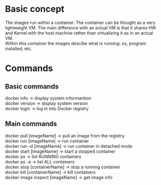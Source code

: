 # Basic concept 
The images run within a container. The container can be thought as a very lightweight VM. The main difference with an actual VM is that it shares HW and Kernel with the host machine rather than virtualizing it as in an actual VM. \
Within this container the images descibe what is running: os, program installed, etc.

# Commands
## Basic commands
docker info -> display system informantion \
docker version -> display system version \
docker login -> log in into Docker registry 

## Main commands 
docker pull [imageName] -> pull an image from the registry \
docker run [imageName] -> run container \
docker run -d [imageName] -> run container in detached mode \
docker start [imageName] -> start a stopped container \
docker ps -> list RUNNING containers \
docker ps -a -> list ALL containers \
docker stop [containerName] -> stop a running container \
docker kill [containerName] -> kill containers \
docker image inspect [imageName] -> get image info
